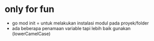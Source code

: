 # only for fun

- go mod init = untuk melakukan instalasi modul pada proyek/folder
- ada beberapa penamaan variable tapi lebih baik gunakan (lowerCamelCase)
